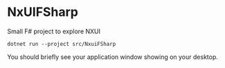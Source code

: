 # NxUIFSharp

Small F# project to explore NXUI

```
dotnet run --project src/NxuiFSharp
```

You should briefly see your application window showing on your desktop.
